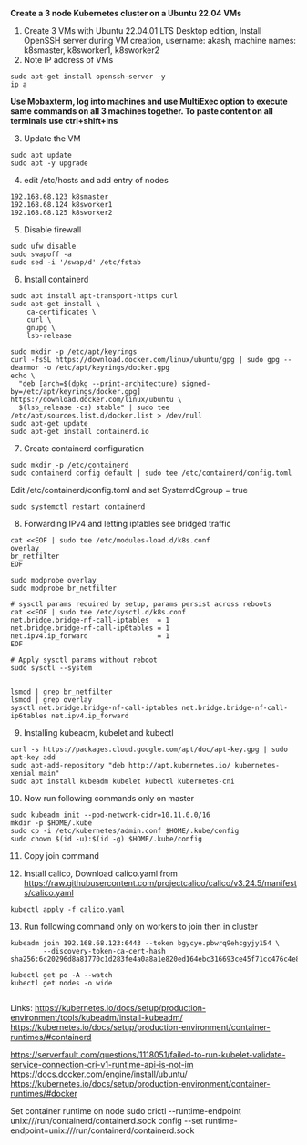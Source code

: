 **Create a 3 node Kubernetes cluster on a Ubuntu 22.04 VMs** 

1. Create 3 VMs with Ubuntu 22.04.01 LTS Desktop edition, Install OpenSSH server during VM creation, username: akash, machine names: k8smaster, k8sworker1, k8sworker2
2. Note IP address of VMs
```
sudo apt-get install openssh-server -y
ip a
```

**Use Mobaxterm, log into machines and use MultiExec option to execute same commands on all 3 machines together. To paste content on all terminals use ctrl+shift+ins**


3. Update the VM
```
sudo apt update
sudo apt -y upgrade
```
4. edit /etc/hosts and add entry of nodes
```
192.168.68.123 k8smaster
192.168.68.124 k8sworker1
192.168.68.125 k8sworker2
```

5. Disable firewall 
```
sudo ufw disable
sudo swapoff -a
sudo sed -i '/swap/d' /etc/fstab
```

6. Install containerd
```
sudo apt install apt-transport-https curl
sudo apt-get install \
    ca-certificates \
    curl \
    gnupg \
    lsb-release

sudo mkdir -p /etc/apt/keyrings
curl -fsSL https://download.docker.com/linux/ubuntu/gpg | sudo gpg --dearmor -o /etc/apt/keyrings/docker.gpg
echo \
  "deb [arch=$(dpkg --print-architecture) signed-by=/etc/apt/keyrings/docker.gpg] https://download.docker.com/linux/ubuntu \
  $(lsb_release -cs) stable" | sudo tee /etc/apt/sources.list.d/docker.list > /dev/null
sudo apt-get update
sudo apt-get install containerd.io  
```

7. Create containerd configuration
```
sudo mkdir -p /etc/containerd
sudo containerd config default | sudo tee /etc/containerd/config.toml
```
Edit /etc/containerd/config.toml and set SystemdCgroup = true
```
sudo systemctl restart containerd
```

8. Forwarding IPv4 and letting iptables see bridged traffic
```
cat <<EOF | sudo tee /etc/modules-load.d/k8s.conf
overlay
br_netfilter
EOF

sudo modprobe overlay
sudo modprobe br_netfilter

# sysctl params required by setup, params persist across reboots
cat <<EOF | sudo tee /etc/sysctl.d/k8s.conf
net.bridge.bridge-nf-call-iptables  = 1
net.bridge.bridge-nf-call-ip6tables = 1
net.ipv4.ip_forward                 = 1
EOF

# Apply sysctl params without reboot
sudo sysctl --system


lsmod | grep br_netfilter
lsmod | grep overlay
sysctl net.bridge.bridge-nf-call-iptables net.bridge.bridge-nf-call-ip6tables net.ipv4.ip_forward
```

9. Installing kubeadm, kubelet and kubectl
```
curl -s https://packages.cloud.google.com/apt/doc/apt-key.gpg | sudo apt-key add
sudo apt-add-repository "deb http://apt.kubernetes.io/ kubernetes-xenial main"
sudo apt install kubeadm kubelet kubectl kubernetes-cni

```
10. Now run following commands only on master
```
sudo kubeadm init --pod-network-cidr=10.11.0.0/16
mkdir -p $HOME/.kube
sudo cp -i /etc/kubernetes/admin.conf $HOME/.kube/config
sudo chown $(id -u):$(id -g) $HOME/.kube/config

```
11. Copy join command 

12. Install calico, Download calico.yaml from https://raw.githubusercontent.com/projectcalico/calico/v3.24.5/manifests/calico.yaml
 ```
 kubectl apply -f calico.yaml
 ```

13. Run following command only on workers to join then in cluster
```
kubeadm join 192.168.68.123:6443 --token bgycye.pbwrq9ehcgyjy154 \
        --discovery-token-ca-cert-hash sha256:6c20296d8a81770c1d283fe4a0a8a1e820ed164ebc316693ce45f71cc476c4e8
        
kubectl get po -A --watch
kubectl get nodes -o wide
        
```
 

Links:
https://kubernetes.io/docs/setup/production-environment/tools/kubeadm/install-kubeadm/
https://kubernetes.io/docs/setup/production-environment/container-runtimes/#containerd

https://serverfault.com/questions/1118051/failed-to-run-kubelet-validate-service-connection-cri-v1-runtime-api-is-not-im
https://docs.docker.com/engine/install/ubuntu/
https://kubernetes.io/docs/setup/production-environment/container-runtimes/#docker

Set container runtime on node
sudo crictl --runtime-endpoint unix:///run/containerd/containerd.sock config --set runtime-endpoint=unix:///run/containerd/containerd.sock
